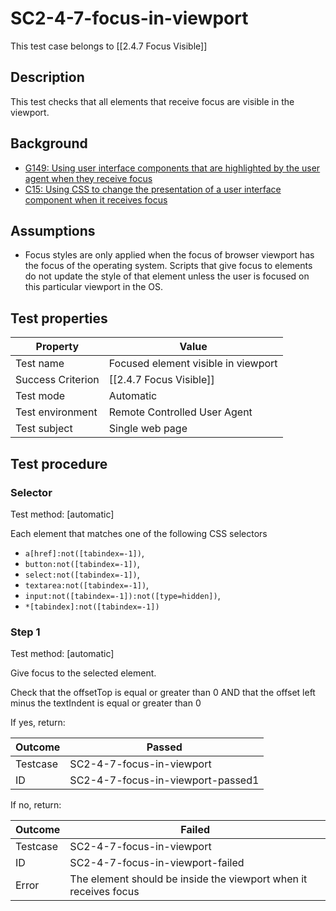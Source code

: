 
# SC2-4-7-focus-in-viewport

This test case belongs to [[2.4.7 Focus Visible]]


## Description
This test checks that all elements that receive focus are visible in the viewport.


## Background
- [G149: Using user interface components that are highlighted by the user agent when they receive focus](http://www.w3.org/TR/2014/NOTE-WCAG20-TECHS-20140916/G149)
- [C15: Using CSS to change the presentation of a user interface component when it receives focus](http://www.w3.org/TR/2014/NOTE-WCAG20-TECHS-20140916/C15)


## Assumptions
- Focus styles are only applied when the focus of browser viewport has the focus of the operating system. Scripts that give focus to elements do not update the style of that element unless the user is focused on this particular viewport in the OS.


## Test properties
| Property          | Value
|-------------------|----
| Test name         | Focused element visible in viewport
| Success Criterion | [[2.4.7 Focus Visible]]
| Test mode         | Automatic
| Test environment  | Remote Controlled User Agent
| Test subject      | Single web page


## Test procedure

### Selector
Test method: [automatic]

Each element that matches one of the following CSS selectors
- `a[href]:not([tabindex=-1])`,
- `button:not([tabindex=-1])`,
- `select:not([tabindex=-1])`,
- `textarea:not([tabindex=-1])`,
- `input:not([tabindex=-1]):not([type=hidden])`,
- `*[tabindex]:not([tabindex=-1])`

### Step 1
Test method: [automatic]

Give focus to the selected element.

Check that the offsetTop is equal or greater than 0 AND that the offset left minus the textIndent is equal or greater than 0

If yes, return:

| Outcome  | Passed
|----------|-----
| Testcase | SC2-4-7-focus-in-viewport
| ID       | SC2-4-7-focus-in-viewport-passed1

If no, return:

| Outcome  | Failed
|----------|-----
| Testcase | SC2-4-7-focus-in-viewport
| ID       | SC2-4-7-focus-in-viewport-failed
| Error    | The element should be inside the viewport when it receives focus
